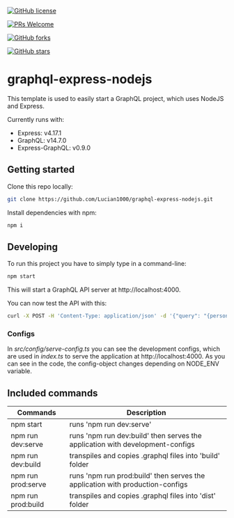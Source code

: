 [![GitHub license](https://img.shields.io/github/license/Lucian1000/graphql-express-nodejs)](https://github.com/Lucian1000/graphql-express-nodejs)

[![PRs Welcome](https://img.shields.io/badge/PRs-welcome-brightgreen.svg?style=flat-square)](http://makeapullrequest.com) 

[![GitHub forks](https://img.shields.io/github/forks/Lucian1000/graphql-express-nodejs)](https://github.com/Lucian1000/graphql-express-nodejs/network)

[![GitHub stars](https://img.shields.io/github/stars/Lucian1000/graphql-express-nodejs)](https://github.com/Lucian1000/graphql-express-nodejs/stargazers)

# graphql-express-nodejs

This template is used to easily start a GraphQL project, which uses NodeJS and Express.

Currently runs with:

- Express: v4.17.1
- GraphQL: v14.7.0
- Express-GraphQL: v0.9.0

## Getting started

Clone this repo locally:

```bash
git clone https://github.com/Lucian1000/graphql-express-nodejs.git
```

Install dependencies with npm:

```bash
npm i
```

## Developing

To run this project you have to simply type in a command-line: 

```bash
npm start
```

This will start a GraphQL API server at http://localhost:4000.

You can now test the API with this:

```bash
curl -X POST -H 'Content-Type: application/json' -d '{"query": "{persons {name} }" }'
```

### Configs

In <i>src/config/serve-config.ts</i> you can see the development configs, which are used in <i>index.ts</i> to serve the application at http://localhost:4000. As you can see in the code, the config-object changes depending on NODE_ENV variable.

## Included commands

| Commands           | Description              |
|--------------------|--------------------------|
| npm start          | runs 'npm run dev:serve' |
| npm run dev:serve  | runs 'npm run dev:build' then serves the application with development-configs |
| npm run dev:build  | transpiles and copies .graphql files into 'build' folder |
| npm run prod:serve | runs 'npm run prod:build' then serves the application with production-configs |
| npm run prod:build | transpiles and copies .graphql files into 'dist' folder |

